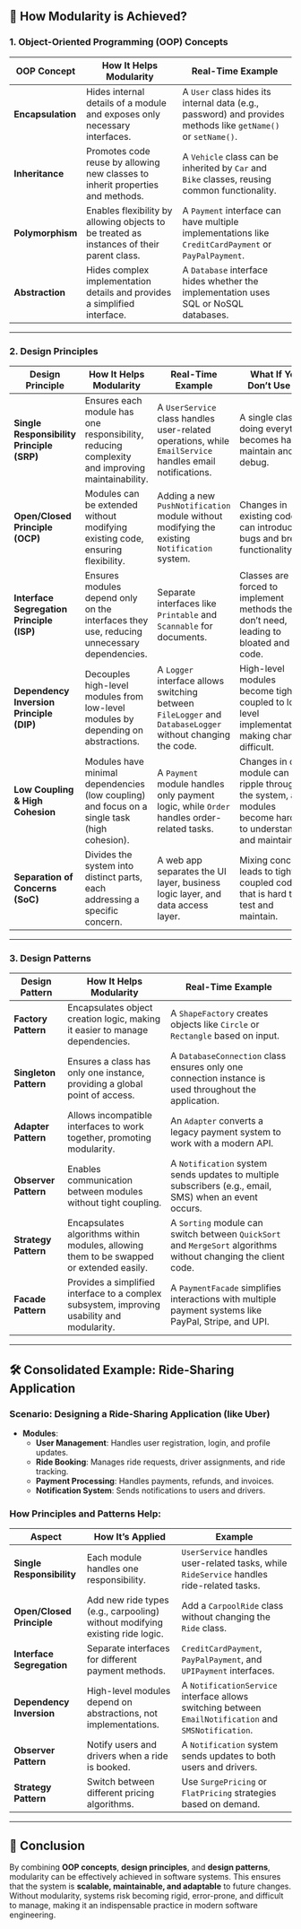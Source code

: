 ## 🧩 **How Modularity is Achieved?**

### **1. Object-Oriented Programming (OOP) Concepts**
| **OOP Concept**   | **How It Helps Modularity**                                                                 | **Real-Time Example**                                                                                     |
|--------------------|---------------------------------------------------------------------------------------------|-----------------------------------------------------------------------------------------------------------|
| **Encapsulation** | Hides internal details of a module and exposes only necessary interfaces.                   | A `User` class hides its internal data (e.g., password) and provides methods like `getName()` or `setName()`. |
| **Inheritance**   | Promotes code reuse by allowing new classes to inherit properties and methods.              | A `Vehicle` class can be inherited by `Car` and `Bike` classes, reusing common functionality.             |
| **Polymorphism**  | Enables flexibility by allowing objects to be treated as instances of their parent class.   | A `Payment` interface can have multiple implementations like `CreditCardPayment` or `PayPalPayment`.     |
| **Abstraction**   | Hides complex implementation details and provides a simplified interface.                   | A `Database` interface hides whether the implementation uses SQL or NoSQL databases.                     |

---

### **2. Design Principles**
| **Design Principle**              | **How It Helps Modularity**                                                                 | **Real-Time Example**                                                                                     | **What If You Don’t Use It?**                                                                                   |
|------------------------------------|---------------------------------------------------------------------------------------------|-----------------------------------------------------------------------------------------------------------|------------------------------------------------------------------------------------------------------------------|
| **Single Responsibility Principle (SRP)** | Ensures each module has one responsibility, reducing complexity and improving maintainability. | A `UserService` class handles user-related operations, while `EmailService` handles email notifications. | A single class doing everything becomes hard to maintain and debug.                                              |
| **Open/Closed Principle (OCP)**   | Modules can be extended without modifying existing code, ensuring flexibility.              | Adding a new `PushNotification` module without modifying the existing `Notification` system.              | Changes in existing code can introduce bugs and break functionality.                                             |
| **Interface Segregation Principle (ISP)** | Ensures modules depend only on the interfaces they use, reducing unnecessary dependencies.  | Separate interfaces like `Printable` and `Scannable` for documents.                                       | Classes are forced to implement methods they don’t need, leading to bloated and rigid code.                      |
| **Dependency Inversion Principle (DIP)** | Decouples high-level modules from low-level modules by depending on abstractions.          | A `Logger` interface allows switching between `FileLogger` and `DatabaseLogger` without changing the code. | High-level modules become tightly coupled to low-level implementations, making changes difficult.                |
| **Low Coupling & High Cohesion**  | Modules have minimal dependencies (low coupling) and focus on a single task (high cohesion). | A `Payment` module handles only payment logic, while `Order` handles order-related tasks.                 | Changes in one module can ripple through the system, and modules become harder to understand and maintain.        |
| **Separation of Concerns (SoC)**  | Divides the system into distinct parts, each addressing a specific concern.                 | A web app separates the UI layer, business logic layer, and data access layer.                            | Mixing concerns leads to tightly coupled code that is hard to test and maintain.                                 |

---

### **3. Design Patterns**
| **Design Pattern**       | **How It Helps Modularity**                                                                 | **Real-Time Example**                                                                                     |
|---------------------------|---------------------------------------------------------------------------------------------|-----------------------------------------------------------------------------------------------------------|
| **Factory Pattern**       | Encapsulates object creation logic, making it easier to manage dependencies.                | A `ShapeFactory` creates objects like `Circle` or `Rectangle` based on input.                             |
| **Singleton Pattern**     | Ensures a class has only one instance, providing a global point of access.                  | A `DatabaseConnection` class ensures only one connection instance is used throughout the application.      |
| **Adapter Pattern**       | Allows incompatible interfaces to work together, promoting modularity.                      | An `Adapter` converts a legacy payment system to work with a modern API.                                  |
| **Observer Pattern**      | Enables communication between modules without tight coupling.                               | A `Notification` system sends updates to multiple subscribers (e.g., email, SMS) when an event occurs.    |
| **Strategy Pattern**      | Encapsulates algorithms within modules, allowing them to be swapped or extended easily.     | A `Sorting` module can switch between `QuickSort` and `MergeSort` algorithms without changing the client code. |
| **Facade Pattern**        | Provides a simplified interface to a complex subsystem, improving usability and modularity. | A `PaymentFacade` simplifies interactions with multiple payment systems like PayPal, Stripe, and UPI.     |

---

## 🛠️ **Consolidated Example: Ride-Sharing Application**

### **Scenario**: Designing a Ride-Sharing Application (like Uber)
- **Modules**:
    - **User Management**: Handles user registration, login, and profile updates.
    - **Ride Booking**: Manages ride requests, driver assignments, and ride tracking.
    - **Payment Processing**: Handles payments, refunds, and invoices.
    - **Notification System**: Sends notifications to users and drivers.

### **How Principles and Patterns Help**:
| **Aspect**                     | **How It’s Applied**                                                                 | **Example**                                                                                               |
|--------------------------------|---------------------------------------------------------------------------------------|-----------------------------------------------------------------------------------------------------------|
| **Single Responsibility**      | Each module handles one responsibility.                                               | `UserService` handles user-related tasks, while `RideService` handles ride-related tasks.                 |
| **Open/Closed Principle**      | Add new ride types (e.g., carpooling) without modifying existing ride logic.           | Add a `CarpoolRide` class without changing the `Ride` class.                                              |
| **Interface Segregation**      | Separate interfaces for different payment methods.                                     | `CreditCardPayment`, `PayPalPayment`, and `UPIPayment` interfaces.                                        |
| **Dependency Inversion**       | High-level modules depend on abstractions, not implementations.                       | A `NotificationService` interface allows switching between `EmailNotification` and `SMSNotification`.     |
| **Observer Pattern**           | Notify users and drivers when a ride is booked.                                       | A `Notification` system sends updates to both users and drivers.                                          |
| **Strategy Pattern**           | Switch between different pricing algorithms.                                          | Use `SurgePricing` or `FlatPricing` strategies based on demand.                                           |

---

## 🎯 **Conclusion**
By combining **OOP concepts**, **design principles**, and **design patterns**, modularity can be effectively achieved in software systems. This ensures that the system is **scalable, maintainable, and adaptable** to future changes. Without modularity, systems risk becoming rigid, error-prone, and difficult to manage, making it an indispensable practice in modern software engineering.